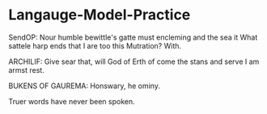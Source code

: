 # Langauge-Model-Practice


SendOP:
Nour humble bewittle's gatte
must encleming and the sea it
What sattele harp ends that I are too this Mutration?
With.

ARCHILIF:
Give sear that, will God of
Erth of come the stans and serve I am armst rest.

BUKENS OF GAUREMA:
Honswary, he ominy.

Truer words have never been spoken.
